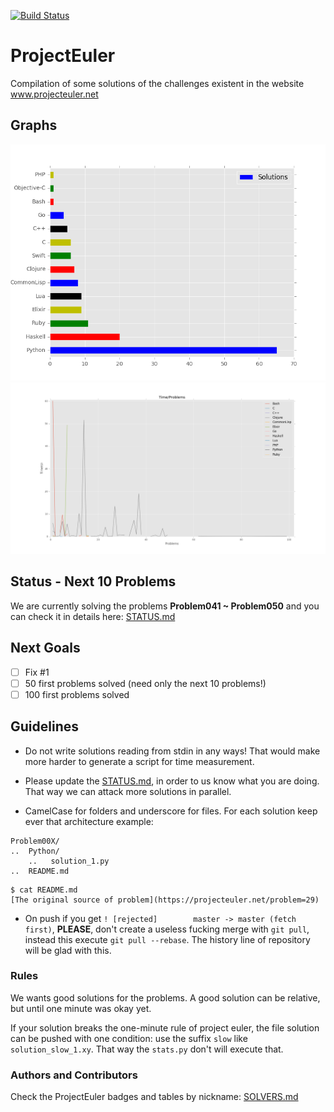 [![Build Status](https://travis-ci.org/DestructHub/ProjectEuler.svg?branch=master)](https://travis-ci.org/DestructHub/ProjectEuler)


# ProjectEuler
Compilation of some solutions of the challenges existent in the website www.projecteuler.net

## Graphs

![Solutions by Language](data/count.png)
![Time Execution by Language](data/time.png)

## Status - Next 10 Problems 

We are currently solving the problems **Problem041 ~ Problem050** and you can check it in details here: [STATUS.md](updates/STATUS.md)

## Next Goals

- [ ] Fix #1
- [ ] 50 first problems solved (need only the next 10 problems!)
- [ ] 100 first problems solved

## Guidelines

* Do not write solutions reading from stdin in any ways! That would make more harder to generate a script for time measurement.

* Please update the [STATUS.md](updates/STATUS.md), in order to us know what you are doing. That way we can attack more solutions in parallel. 

* CamelCase for folders and underscore for files. For each solution keep ever that architecture example:

```
Problem00X/
..	Python/
	..	 solution_1.py
..	README.md 
```

``` 
$ cat README.md
[The original source of problem](https://projecteuler.net/problem=29)
```

*  On push if you get  `! [rejected]        master -> master (fetch first)`, **PLEASE**, don't create a useless fucking merge with `git pull`, instead this execute `git pull --rebase`. The history line of repository will be glad with this.

### Rules

We wants good solutions for the problems. A good solution can be relative, but until one minute was okay yet.

If your solution breaks the one-minute rule of project euler, the file solution can be pushed with one condition: use the suffix `slow` like  `solution_slow_1.xy`. That way the `stats.py` don't will execute that.

### Authors and Contributors

Check the ProjectEuler badges and tables by nickname: [SOLVERS.md](SOLVERS.md)